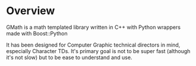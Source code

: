 # Overview #

GMath is a math templated library written in C++ with Python wrappers made with Boost::Python

It has been designed for Computer Graphic technical directors in mind, especially Character TDs.
It's primary goal is not to be super fast (although it's not slow) but to be ease to understand and use.